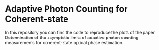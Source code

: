 # Adaptive Photon Counting for Coherent-state
In this repository you can find the code to reproduce the plots of the paper Determination of the asymptotic limits of adaptive photon counting measurements for coherent-state optical phase estimation.
